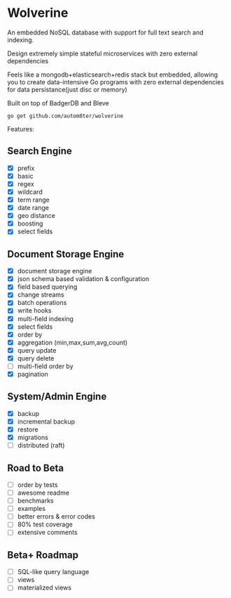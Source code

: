 # Wolverine

An embedded NoSQL database with support for full text search and indexing.

Design extremely simple stateful microservices with zero external dependencies

Feels like a mongodb+elasticsearch+redis stack but embedded, allowing you to create data-intensive Go programs with zero
external dependencies for data persistance(just disc or memory)

Built on top of BadgerDB and Bleve

    go get github.com/autom8ter/wolverine

Features:

## Search Engine

- [x] prefix
- [x] basic
- [x] regex
- [x] wildcard
- [x] term range
- [x] date range
- [x] geo distance
- [x] boosting
- [x] select fields

## Document Storage Engine

- [x] document storage engine
- [x] json schema based validation & configuration
- [x] field based querying
- [x] change streams
- [x] batch operations
- [x] write hooks
- [x] multi-field indexing
- [x] select fields
- [x] order by
- [x] aggregation (min,max,sum,avg,count)
- [x] query update
- [x] query delete
- [ ] multi-field order by
- [x] pagination

## System/Admin Engine

- [x] backup
- [x] incremental backup
- [x] restore
- [x] migrations
- [ ] distributed (raft)

## Road to Beta

- [ ] order by tests
- [ ] awesome readme
- [ ] benchmarks
- [ ] examples
- [ ] better errors & error codes
- [ ] 80% test coverage
- [ ] extensive comments

## Beta+ Roadmap

- [ ] SQL-like query language
- [ ] views
- [ ] materialized views